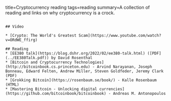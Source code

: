title=Cryptocurrency reading
tags=reading
summary=A collection of reading and links on why cryptocurrency is a crock.
~~~~~~

## Video

* [Crypto: The World's Greatest Scam](https://www.youtube.com/watch?v=ORdWE_ffirg)

## Reading
* [EE380 talk](https://blog.dshr.org/2022/02/ee380-talk.html) ([PDF](../EE380Talk.pdf)) by David Rosenthal
* [Bitcoin and Cryptocurrency Technologies](http://bitcoinbook.cs.princeton.edu) - Arvind Narayanan, Joseph Bonneau, Edward Felten, Andrew Miller, Steven Goldfeder, Jeremy Clark (PDF)
* [Grokking Bitcoin](https://rosenbaum.se/book/) - Kalle Rosenbaum (HTML)
* [Mastering Bitcoin - Unlocking digital currencies](https://github.com/bitcoinbook/bitcoinbook) - Andreas M. Antonopoulos

